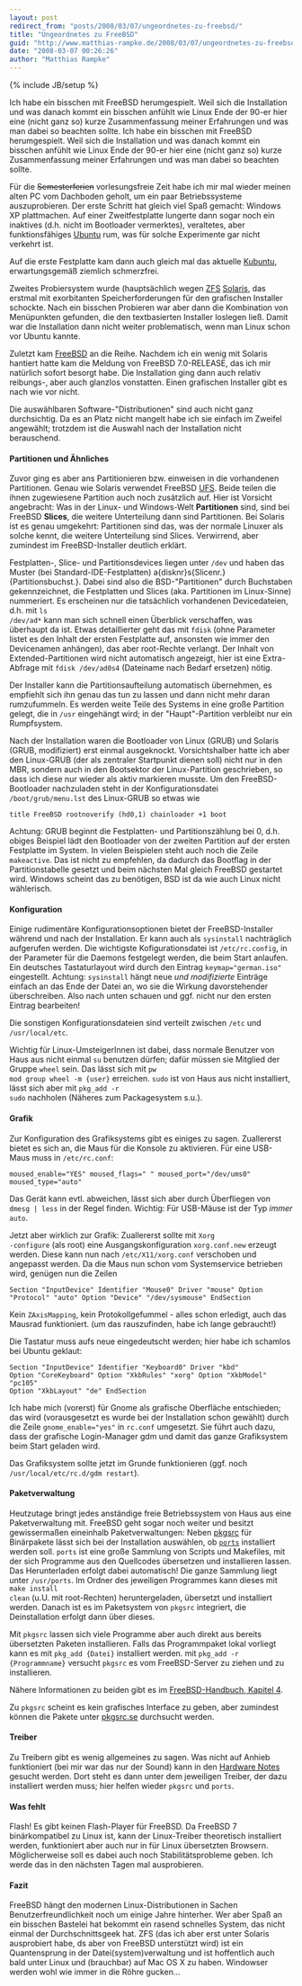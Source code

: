 ```yaml
---
layout: post
redirect_from: "posts/2008/03/07/ungeordnetes-zu-freebsd/"
title: "Ungeordnetes zu FreeBSD"
guid: "http://www.matthias-rampke.de/2008/03/07/ungeordnetes-zu-freebsd/"
date: "2008-03-07 00:26:26"
author: "Matthias Rampke"
---
```

{% include JB/setup %}

Ich habe ein bisschen mit FreeBSD herumgespielt. Weil sich die Installation und was danach kommt ein bisschen anf&uuml;hlt wie Linux Ende der 90-er hier eine (nicht ganz so) kurze Zusammenfassung meiner Erfahrungen und was man dabei so beachten sollte.
Ich habe ein bisschen mit FreeBSD herumgespielt. Weil sich die Installation und was danach kommt ein bisschen anf&uuml;hlt wie Linux Ende der 90-er hier eine (nicht ganz so) kurze Zusammenfassung meiner Erfahrungen und was man dabei so beachten sollte.
<!--more-->

F&uuml;r die <del>Semesterferien</del>  vorlesungsfreie Zeit habe ich mir mal wieder meinen alten PC vom Dachboden geholt, um ein paar Betriebssysteme auszuprobieren. Der erste Schritt hat gleich viel Spa&szlig; gemacht: Windows XP plattmachen. Auf einer Zweitfestplatte lungerte dann sogar noch ein inaktives (d.h. nicht im Bootloader vermerktes), veraltetes, aber funktionsf&auml;higes <a href="http://www.ubuntu.com/">Ubuntu</a> rum, was f&uuml;r solche Experimente gar nicht verkehrt ist.

Auf die erste Festplatte kam dann auch gleich mal das aktuelle <a href="http://www.kubuntu.com/">Kubuntu</a>, erwartungsgem&auml;&szlig; ziemlich schmerzfrei.

Zweites Probiersystem wurde (haupts&auml;chlich wegen <a href="http://de.wikipedia.org/wiki/ZFS_(Dateisystem)">ZFS</a> <a href="http://www.sun.com/software/solaris/">Solaris</a>, das erstmal mit exorbitanten Speicherforderungen f&uuml;r den grafischen Installer schockte. Nach ein bisschen Probieren war aber dann die Kombination von Men&uuml;punkten gefunden, die den textbasierten Installer loslegen lie&szlig;. Damit war die Installation dann nicht weiter problematisch, wenn man Linux schon vor Ubuntu kannte.

Zuletzt kam <a href="http://www.freebsd.org/">FreeBSD</a> an die Reihe. Nachdem ich ein wenig mit Solaris hantiert hatte kam die Meldung von FreeBSD 7.0-RELEASE, das ich mir nat&uuml;rlich sofort besorgt habe. Die Installation ging dann auch relativ reibungs-, aber auch glanzlos vonstatten. Einen grafischen Installer gibt es nach wie vor nicht.

Die ausw&auml;hlbaren Software-"Distributionen" sind auch nicht ganz durchsichtig. Da es an Platz nicht mangelt habe ich sie einfach im Zweifel angew&auml;hlt; trotzdem ist die Auswahl nach der Installation nicht berauschend.

<h4>Partitionen und &Auml;hnliches</h4>

Zuvor ging es aber ans Partitionieren bzw. einweisen in die vorhandenen Partitionen. Genau wie Solaris verwendet FreeBSD <a href="http://de.wikipedia.org/wiki/Unix_File_System">UFS</a>. Beide teilen die ihnen zugewiesene Partition auch noch zus&auml;tzlich auf. Hier ist Vorsicht angebracht: Was in der Linux- und Windows-Welt <strong>Partitionen</strong> sind, sind bei FreeBSD <strong>Slices</strong>, die weitere Unterteilung dann sind Partitionen. Bei Solaris ist es genau umgekehrt: Partitionen sind das, was der normale Linuxer als solche kennt, die weitere Unterteilung sind Slices. Verwirrend, aber zumindest im FreeBSD-Installer deutlich erkl&auml;rt.

Festplatten-, Slice- und Partitionsdevices liegen unter <code>/dev</code> und haben das Muster (bei Standard-IDE-Festplatten) a{disknr}s{Slicenr.}{Partitionsbuchst.}. Dabei sind also die BSD-"Partitionen" durch Buchstaben gekennzeichnet, die Festplatten und Slices (aka. Partitionen im Linux-Sinne) nummeriert. Es erscheinen nur die tats&auml;chlich vorhandenen Devicedateien, d.h. mit <code>ls /dev/ad*</code> kann man sich schnell einen &Uuml;berblick verschaffen, was &uuml;berhaupt da ist. Etwas detaillierter geht das mit <code>fdisk</code> (ohne Parameter listet es den Inhalt der ersten Festplatte auf, ansonsten wie immer den Devicenamen anh&auml;ngen), das aber root-Rechte verlangt. Der Inhalt von Extended-Partitionen wird nicht automatisch angezeigt, hier ist eine Extra-Abfrage mit <code>fdisk /dev/ad0s4</code> (Dateiname nach Bedarf ersetzen) n&ouml;tig.

Der Installer kann die Partitionsaufteilung automatisch &uuml;bernehmen, es empfiehlt sich ihn genau das tun zu lassen und dann nicht mehr daran rumzufummeln. Es werden weite Teile des Systems in eine gro&szlig;e Partition gelegt, die in <code>/usr</code> eingeh&auml;ngt wird; in der "Haupt"-Partition verbleibt nur ein Rumpfsystem.

Nach der Installation waren die Bootloader von Linux (GRUB) und Solaris (GRUB, modifiziert) erst einmal ausgeknockt. Vorsichtshalber hatte ich aber den Linux-GRUB (der als zentraler Startpunkt dienen soll) nicht nur in den MBR, sondern auch in den Bootsektor der Linux-Partition geschrieben, so dass ich diese nur wieder als aktiv markieren musste. Um den FreeBSD-Bootloader nachzuladen steht in der Konfigurationsdatei <code>/boot/grub/menu.lst</code> des Linux-GRUB so etwas wie

<code>title FreeBSD
rootnoverify (hd0,1)
chainloader +1
boot
</code>

Achtung: GRUB beginnt die Festplatten- und Partitionsz&auml;hlung bei 0, d.h. obiges Beispiel l&auml;dt den Bootloader von der zweiten Partition auf der ersten Festplatte im System. In vielen Beispielen steht auch noch die Zeile <code>makeactive</code>. Das ist nicht zu empfehlen, da dadurch das Bootflag in der Partitionstabelle gesetzt und beim n&auml;chsten Mal gleich FreeBSD gestartet wird. Windows scheint das zu ben&ouml;tigen, BSD ist da wie auch Linux nicht w&auml;hlerisch.

<h4>Konfiguration</h4>

Einige rudiment&auml;re Konfigurationsoptionen bietet der FreeBSD-Installer w&auml;hrend und nach der Installation. Er kann auch als <code>sysinstall</code> nachtr&auml;glich aufgerufen werden. Die wichtigste Kofigurationsdatei ist <code>/etc/rc.config</code>, in der Parameter f&uuml;r die Daemons festgelegt werden, die beim Start anlaufen. Ein deutsches Tastaturlayout wird durch den Eintrag <code>keymap="german.iso"</code> eingestellt. Achtung: <code>sysinstall</code> h&auml;ngt neue <em>und modifizierte</em> Eintr&auml;ge einfach an das Ende der Datei an, wo sie die Wirkung davorstehender &uuml;berschreiben. Also nach unten schauen und ggf. nicht nur den ersten Eintrag bearbeiten!

Die sonstigen Konfigurationsdateien sind verteilt zwischen <code>/etc</code> und <code>/usr/local/etc</code>.

Wichtig f&uuml;r Linux-UmsteigerInnen ist dabei, dass normale Benutzer von Haus aus nicht einmal <code>su</code> benutzen d&uuml;rfen; daf&uuml;r m&uuml;ssen sie Mitglied der Gruppe <code>wheel</code> sein. Das l&auml;sst sich mit <code>pw mod group wheel -m {user}</code> erreichen. <code>sudo</code> ist von Haus aus nicht installiert, l&auml;sst sich aber mit <code>pkg_add -r sudo</code> nachholen (N&auml;heres zum Packagesystem s.u.).

<h4>Grafik</h4>

Zur Konfiguration des Grafiksystems gibt es einiges zu sagen. Zuallererst bietet es sich an, die Maus f&uuml;r die Konsole zu aktivieren. F&uuml;r eine USB-Maus muss in <code>/etc/rc.conf</code>:

<code>moused_enable="YES"
moused_flags=" "
moused_port="/dev/ums0"
moused_type="auto"
</code>

Das Ger&auml;t kann evtl. abweichen, l&auml;sst sich aber durch &Uuml;berfliegen von <code>dmesg | less</code> in der Regel finden. Wichtig: F&uuml;r USB-M&auml;use ist der Typ <em>immer</em> <code>auto</code>.

Jetzt aber wirklich zur Grafik: Zuallererst sollte mit <code>Xorg -configure</code> (als root) eine Ausgangskonfiguration <code>xorg.conf.new</code> erzeugt werden. Diese kann nun nach <code>/etc/X11/xorg.conf</code> verschoben und angepasst werden. Da die Maus nun schon vom Systemservice betrieben wird, gen&uuml;gen nun die Zeilen

<code>Section "InputDevice"
	Identifier  "Mouse0"
	Driver      "mouse"
	Option	    "Protocol" "auto"
	Option	    "Device" "/dev/sysmouse"
EndSection</code>

Kein <code>ZAxisMapping</code>, kein Protokollgefummel - alles schon erledigt, auch das Mausrad funktioniert. (um das rauszufinden, habe ich lange gebraucht!)

Die Tastatur muss aufs neue eingedeutscht werden; hier habe ich schamlos bei Ubuntu geklaut:

<code>Section "InputDevice"
        Identifier      "Keyboard0"
        Driver          "kbd"
        Option          "CoreKeyboard"
        Option          "XkbRules"      "xorg"
        Option          "XkbModel"      "pc105"
        Option          "XkbLayout"     "de"
EndSection</code>

Ich habe mich (vorerst) f&uuml;r Gnome als grafische Oberfl&auml;che entschieden; das wird (vorausgesetzt es wurde bei der Installation schon gew&auml;hlt) durch die Zeile <code>gnome_enable="yes"</code> in <code>rc.conf</code> umgesetzt. Sie f&uuml;hrt auch dazu, dass der grafische Login-Manager gdm und damit das ganze Grafiksystem beim Start geladen wird.

Das Grafiksystem sollte jetzt im Grunde funktionieren (ggf. noch <code>/usr/local/etc/rc.d/gdm restart</code>).

<h4>Paketverwaltung</h4>

Heutzutage bringt jedes anst&auml;ndige freie Betriebssystem von Haus aus eine Paketverwaltung mit. FreeBSD geht sogar noch weiter und besitzt gewisserma&szlig;en eineinhalb Paketverwaltungen: Neben <a href="http://de.wikipedia.org/wiki/Pkgsrc">pkgsrc</a> f&uuml;r Bin&auml;rpakete l&auml;sst sich bei der Installation ausw&auml;hlen, ob <a href="http://www.freebsd.org/de/ports/"><code>ports</code></a> installiert werden soll. <code>ports</code> ist eine gro&szlig;e Sammlung von Scripts und Makefiles, mit der sich Programme aus den Quellcodes &uuml;bersetzen und installieren lassen. Das Herunterladen erfolgt dabei automatisch! Die ganze Sammlung liegt unter <code>/usr/ports</code>. Im Ordner des jeweiligen Programmes kann dieses mit <code>make install clean</code> (u.U. mit root-Rechten) heruntergeladen, &uuml;bersetzt und installiert werden. Danach ist es im Paketsystem von <code>pkgsrc</code> integriert, die Deinstallation erfolgt dann &uuml;ber dieses.

Mit <code>pkgsrc</code> lassen sich viele Programme aber auch direkt aus bereits &uuml;bersetzten Paketen installieren. Falls das Programmpaket lokal vorliegt kann es mit <code>pkg_add {Datei}</code> installiert werden. mit <code>pkg_add -r {Programmname}</code> versucht <code>pkgsrc</code> es vom FreeBSD-Server zu ziehen und zu installieren.

N&auml;here Informationen zu beiden gibt es im <a href="http://www.freebsd.org/doc/de_DE.ISO8859-1/books/handbook/ports.html">FreeBSD-Handbuch, Kapitel 4</a>.

Zu <code>pkgsrc</code> scheint es kein grafisches Interface zu geben, aber zumindest k&ouml;nnen die Pakete unter <a href="http://www.pkgsrc.se/">pkgsrc.se</a> durchsucht werden.

<h4>Treiber</h4>

Zu Treibern gibt es wenig allgemeines zu sagen. Was nicht auf Anhieb funktioniert (bei mir war das nur der Sound) kann in den <a href="http://www.freebsd.org/releases/7.0R/hardware.html">Hardware Notes</a> gesucht werden. Dort steht es dann unter dem jeweiligen Treiber, der dazu installiert werden muss; hier helfen wieder <code>pkgsrc</code> und <code>ports</code>.

<h4>Was fehlt</h4>

Flash! Es gibt keinen Flash-Player f&uuml;r FreeBSD. Da FreeBSD 7 bin&auml;rkompatibel zu Linux ist, kann der Linux-Treiber theoretisch installiert werden, funktioniert aber auch nur in f&uuml;r Linux &uuml;bersetzten Browsern. M&ouml;glicherweise soll es dabei auch noch Stabilit&auml;tsprobleme geben. Ich werde das in den n&auml;chsten Tagen mal ausprobieren.

<h4>Fazit</h4>

FreeBSD h&auml;ngt den modernen Linux-Distributionen in Sachen Benutzerfreundlichkeit noch um einige Jahre hinterher. Wer aber Spa&szlig; an ein bisschen Bastelei hat bekommt ein rasend schnelles System, das nicht einmal der Durchschnittsgeek hat. ZFS (das ich aber erst unter Solaris ausprobiert habe, ds aber von FreeBSD unterst&uuml;tzt wird) ist ein Quantensprung in der Datei(system)verwaltung und ist hoffentlich auch bald unter Linux und (brauchbar) auf Mac OS X zu haben. Windowser werden wohl wie immer in die R&ouml;hre gucken&hellip;

